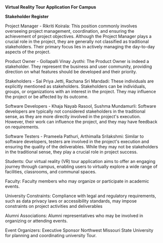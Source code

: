 **Virtual Reality Tour Application For Campus**


**Stakeholder Register**


Project Manager - Rikriti Koirala:
This position commonly involves overseeing project management, coordination, and ensuring the achievement of project objectives. Although the Project Manager plays a crucial role in the project, they are generally not classified as traditional stakeholders. Their primary focus lies in actively managing the day-to-day aspects of the project.

Product Owner - Gollapalli Vinay Jyothi:
The Product Owner is indeed a stakeholder. They represent the business and user community, providing direction on what features should be developed and their priority.

Stakeholders - Sai Priya Jetti, Rachana Sri Mandadi:
These individuals are explicitly mentioned as stakeholders. Stakeholders can be individuals, groups, or organizations with an interest in the project. They may influence the project or be affected by its outcome.

Software Developers - Khaja Nayab Rasool, Sushma Mundamurli:
Software developers are typically not considered stakeholders in the traditional sense, as they are more directly involved in the project's execution. However, their work can influence the project, and they may have feedback on requirements.

Software Testers - Prameela Pathuri, Arthimalla Srilakshmi:
Similar to software developers, testers are involved in the project's execution and ensuring the quality of the deliverables. While they may not be stakeholders in the traditional sense, they play a crucial role in project success.

Students:
Our virtual reality (VR) tour application aims to offer an engaging journey through campus, enabling users to virtually explore a wide range of facilities, classrooms, and communal spaces.

Faculty:
Faculty members who may organize or participate in academic events.

University Constraints:
Compliance with legal and regulatory requirements, such as data privacy laws or accessibility standards, may impose constraints on project activities and deliverables

Alumni Associations:
Alumni representatives who may be involved in organizing or attending events.

Event Organizers:
Executive Sponsor	Northwest Missouri State University	for planning and coordinating university Tour.
